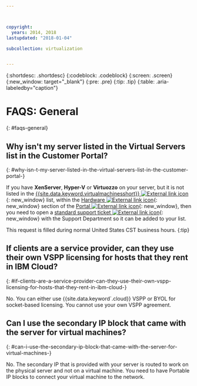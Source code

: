 ```yaml
---



copyright:
  years: 2014, 2018
lastupdated: "2018-01-04"

subcollection: virtualization


---
```


{:shortdesc: .shortdesc}
{:codeblock: .codeblock}
{:screen: .screen}
{:new_window: target="_blank"}
{:pre: .pre}
{:tip: .tip}
{:table: .aria-labeledby="caption"}

# FAQS: General
{: #faqs-general}

## Why isn't my server listed in the Virtual Servers list in the Customer Portal?
{: #why-isn-t-my-server-listed-in-the-virtual-servers-list-in-the-customer-portal-}

If you have **XenServer**, **Hyper-V** or **Virtuozzo** on your server, but it is not listed in the [{{site.data.keyword.virtualmachinesshort}} ![External link icon](../../icons/launch-glyph.svg "External link icon")](https://manage.softlayer.com/Virtual/live){: new_window} list, within the [Hardware ![External link icon](../../icons/launch-glyph.svg "External link icon")](https://manage.softlayer.com/Hardware/configuration){: new_window} section of the [Portal ![External link icon](../../icons/launch-glyph.svg "External link icon")](https://manage.softlayer.com/){: new_window}, then you need to open a [standard support ticket ![External link icon](../../icons/launch-glyph.svg "External link icon")](https://manage.softlayer.com/Support/addTicket){: new_window} with the Support Department so it can be added to your list.

This request is filled during normal United States CST business hours.
{:tip}

## If clients are a service provider, can they use their own VSPP licensing for hosts that they rent in IBM Cloud?
{: #if-clients-are-a-service-provider-can-they-use-their-own-vspp-licensing-for-hosts-that-they-rent-in-ibm-cloud-}

No. You can either use {{site.data.keyword`.cloud}} VSPP or BYOL for socket-based licensing. You cannot use your own VSPP agreement.

## Can I use the secondary IP block that came with the server for virtual machines?
{: #can-i-use-the-secondary-ip-block-that-came-with-the-server-for-virtual-machines-}

No. The secondary IP that is provided with your server is routed to work on the physical server and not on a virtual machine. You need to have Portable IP blocks to connect your virtual machine to the network.
